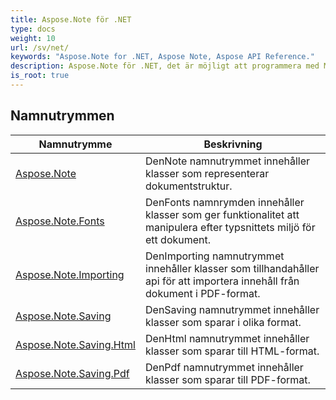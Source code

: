 ```yaml
---
title: Aspose.Note för .NET
type: docs
weight: 10
url: /sv/net/
keywords: "Aspose.Note for .NET, Aspose Note, Aspose API Reference."
description: Aspose.Note för .NET, det är möjligt att programmera med Microsoft OneNote-filer utan Microsoft Office Automation.
is_root: true
---
```


## Namnutrymmen

| Namnutrymme | Beskrivning |
| --- | --- |
| [Aspose.Note](./aspose.note/) | DenNote namnutrymmet innehåller klasser som representerar dokumentstruktur. |
| [Aspose.Note.Fonts](./aspose.note.fonts/) | DenFonts namnrymden innehåller klasser som ger funktionalitet att manipulera efter typsnittets miljö för ett dokument. |
| [Aspose.Note.Importing](./aspose.note.importing/) | DenImporting namnutrymmet innehåller klasser som tillhandahåller api för att importera innehåll från dokument i PDF-format. |
| [Aspose.Note.Saving](./aspose.note.saving/) | DenSaving namnutrymmet innehåller klasser som sparar i olika format. |
| [Aspose.Note.Saving.Html](./aspose.note.saving.html/) | DenHtml namnutrymmet innehåller klasser som sparar till HTML-format. |
| [Aspose.Note.Saving.Pdf](./aspose.note.saving.pdf/) | DenPdf namnutrymmet innehåller klasser som sparar till PDF-format. |


